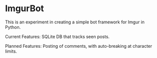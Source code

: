 # ImgurBot
This is an experiment in creating a simple bot framework for Imgur in Python.

Current Features:
	SQLite DB that tracks seen posts.

Planned Features:
	Posting of comments, with auto-breaking at character limits.